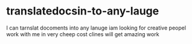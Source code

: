 # translatedocsin-to-any-lauge
I can tarnslat docoments into any lanuge iam looking for creative peopel work with me in very cheep cost clines will get amazing work 
